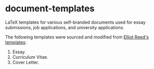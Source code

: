 # document-templates
LaTeX templates for various self-branded documents used for essay submissions, job applications, and university applications.

The following templates were sourced and modified from [Elliot Reed's templates](https://aboutelliotjreed.wordpress.com/category/computers-software-etc/latex/):

1. Essay.
2. Curriculum Vitae.
3. Cover Letter.
